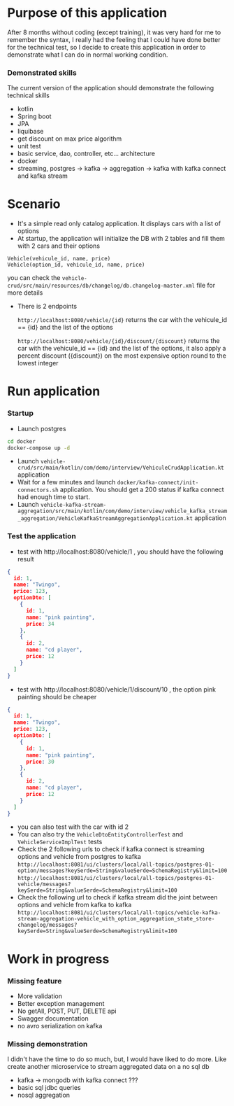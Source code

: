 # Purpose of this application

After 8 months without coding (except training), it was very hard for me to remember
the syntax, I really had the feeling that I could have done better for 
the technical test, so I decide to create this application in order to demonstrate 
what I can do in normal working condition.

### Demonstrated skills

The current version of the application should demonstrate the following technical skills
- kotlin
- Spring boot
- JPA
- liquibase
- get discount on max price algorithm
- unit test
- basic service, dao, controller, etc... architecture
- docker
- streaming, postgres -> kafka -> aggregation -> kafka with kafka connect and kafka stream

# Scenario
- It's a simple read only catalog application. It displays cars with a list of options
- At startup, the application will initialize the DB with 2 tables and fill them with 2 cars and their options
```
Vehicle(vehicule_id, name, price)
Vehicle(option_id, vehicule_id, name, price)
```
you can check the `vehicle-crud/src/main/resources/db/changelog/db.changelog-master.xml` file for more details
- There is 2 endpoints

  `http://localhost:8080/vehicle/{id}`
  returns the car with the vehicule_id == {id} and the list of the options

  `http://localhost:8080/vehicle/{id}/discount/{discount}`
  returns the car with the vehicule_id == {id} and the list of the options, it
  also apply a percent discount ({discount}) on the most expensive option round to the lowest integer

# Run application

### Startup

- Launch postgres
````bash
cd docker
docker-compose up -d
````
- Launch `vehicle-crud/src/main/kotlin/com/demo/interview/VehiculeCrudApplication.kt` application
- Wait for a few minutes and launch `docker/kafka-connect/init-connectors.sh` application. You should get a 200 status if kafka connect had enough time to start.
- Launch `vehicle-kafka-stream-aggregation/src/main/kotlin/com/demo/interview/vehicle_kafka_stream_aggregation/VehicleKafkaStreamAggregationApplication.kt` application



### Test the application

- test with http://localhost:8080/vehicle/1 , you should have the following result
```json
{
  id: 1,
  name: "Twingo",
  price: 123,
  optionDto: [
    {
      id: 1,
      name: "pink painting",
      price: 34
    },
    {
      id: 2,
      name: "cd player",
      price: 12
    }
  ]
}
```
- test with http://localhost:8080/vehicle/1/discount/10 , the option pink painting should be cheaper
```json
{
  id: 1,
  name: "Twingo",
  price: 123,
  optionDto: [
    {
      id: 1,
      name: "pink painting",
      price: 30
    },
    {
      id: 2,
      name: "cd player",
      price: 12
    }
  ]
}
```
- you can also test with the car with id 2
- You can also try the `VehicleDtoEntityControllerTest` and `VehicleServiceImplTest` tests
- Check the 2 following urls to check if kafka connect is streaming options and vehicle from postgres to kafka
  `http://localhost:8081/ui/clusters/local/all-topics/postgres-01-option/messages?keySerde=String&valueSerde=SchemaRegistry&limit=100`
  `http://localhost:8081/ui/clusters/local/all-topics/postgres-01-vehicle/messages?keySerde=String&valueSerde=SchemaRegistry&limit=100`
- Check the following url to check if kafka stream did the joint between options and vehicle from kafka to kafka
  `http://localhost:8081/ui/clusters/local/all-topics/vehicle-kafka-stream-aggregation-vehicle_with_option_aggregation_state_store-changelog/messages?keySerde=String&valueSerde=SchemaRegistry&limit=100`


# Work in progress

### Missing feature
- More validation
- Better exception management
- No getAll, POST, PUT, DELETE api
- Swagger documentation
- no avro serialization on kafka

### Missing demonstration
I didn't have the time to do so much, but, I would have liked to do more. Like create
another microservice to stream aggregated data on a no sql db
- kafka -> mongodb with kafka connect ???
- basic sql jdbc queries
- nosql aggregation

